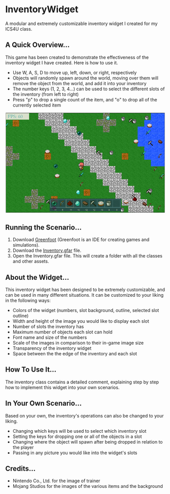 # InventoryWidget
A modular and extremely customizable inventory widget I created for my ICS4U class.

## A Quick Overview...
This game has been created to demonstrate the effectiveness of the inventory widget I have created. Here is how to use it.
- Use W, A, S, D to move up, left, down, or right, respectively
- Objects will randomly spawn around the world, moving over them will remove the object from the world, and add it into your inventory
- The number keys (1, 2, 3, 4...) can be used to select the different slots of the inventory (from left to right)
- Press "p" to drop a single count of the item, and "o" to drop all of the currently selected item

![InventoryWidget](Inventory/images/world.png "Inventory Widget Demonstration")

## Running the Scenario...
1. Download [Greenfoot](https://www.greenfoot.org/download) (Greenfoot is an IDE for creating games and simulations).
2. Download the [Inventory.gfar](Inventory.gfar) file.
3. Open the Inventory.gfar file. This will create a folder with all the classes and other assets.

## About the Widget...
This inventory widget has been designed to be extremely customizable, and can be used in many different situations. It can be customized to your liking in the following ways:
- Colors of the widget (numbers, slot background, outline, selected slot outline)
- Width and height of the image you would like to display each slot
- Number of slots the inventory has
- Maximum number of objects each slot can hold
- Font name and size of the numbers
- Scale of the images in comparison to their in-game image size
- Transparency of the inventory widget
- Space between the the edge of the inventory and each slot

## How To Use It...
The inventory class contains a detailed comment, explaining step by step how to implement this widget into your own scenarios.

## In Your Own Scenario...
Based on your own, the inventory's operations can also be changed to your liking.
- Changing which keys will be used to select which inventory slot
- Setting the keys for dropping one or all of the objects in a slot
- Changing where the object will spawn after being dropped in relation to the player
- Passing in any picture you would like into the widget's slots

## Credits...
- Nintendo Co., Ltd. for the image of trainer
- Mojang Studios for the images of the various items and the background
